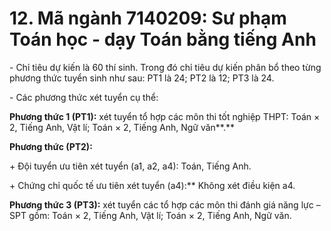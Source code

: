 # 12. Mã ngành 7140209: Sư phạm Toán học - dạy Toán bằng tiếng Anh

\- Chỉ tiêu dự kiến là 60 thí sinh. Trong đó chỉ tiêu dự kiến phân bổ theo từng phương thức tuyển sinh như sau: PT1 là 24; PT2 là 12; PT3 là 24.

\- Các phương thức xét tuyển cụ thể:

**Phương thức 1 (PT1):** xét tuyển tổ hợp các môn thi tốt nghiệp THPT: Toán × 2, Tiếng Anh, Vật lí; Toán × 2, Tiếng Anh, Ngữ văn**.**

**Phương thức (PT2):** 

\+ Đội tuyển ưu tiên xét tuyển (a1, a2, a4): Toán, Tiếng Anh.

\+ Chứng chỉ quốc tế ưu tiên xét tuyển (a4):** Không xét điều kiện a4.

**Phương thức 3 (PT3):** xét tuyển các tổ hợp các môn thi đánh giá năng lực – SPT gồm: Toán × 2, Tiếng Anh, Vật lí; Toán × 2, Tiếng Anh, Ngữ văn.